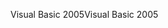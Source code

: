 <span data-ttu-id="3a0eb-101">Visual Basic 2005</span><span class="sxs-lookup"><span data-stu-id="3a0eb-101">Visual Basic 2005</span></span>